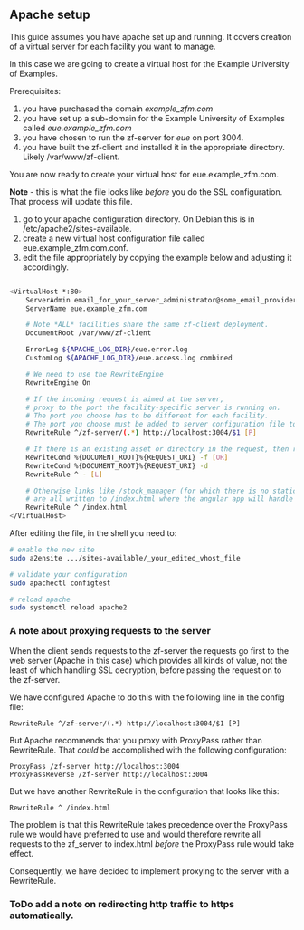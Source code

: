 ## Apache setup

This guide assumes you have apache set up and running. It covers creation of a virtual
server for each facility you want to manage.

In this case we are going to create a virtual host for the Example University of Examples.

Prerequisites: 
1. you have purchased the domain _example_zfm.com_
1. you have set up a sub-domain for the Example University of Examples called _eue.example_zfm.com_
1. you have chosen to run the zf-server for _eue_ on port 3004.
1. you have built the zf-client and installed it in the appropriate directory.
Likely /var/www/zf-client.

You are now ready to create your virtual host for eue.example_zfm.com.

**Note** - this is what the file looks like _before_ you do the SSL configuration.
That process will update this file.

1. go to your apache configuration directory. 
On Debian this is in /etc/apache2/sites-available.
1. create a new virtual host configuration file called eue.example_zfm.com.conf.
1. edit the file appropriately by copying the example below and adjusting it accordingly.

```bash 

<VirtualHost *:80>
    ServerAdmin email_for_your_server_administrator@some_email_provider.whatever
    ServerName eue.example_zfm.com

    # Note *ALL* facilities share the same zf-client deployment.
    DocumentRoot /var/www/zf-client

    ErrorLog ${APACHE_LOG_DIR}/eue.error.log
    CustomLog ${APACHE_LOG_DIR}/eue.access.log combined

    # We need to use the RewriteEngine
    RewriteEngine On

    # If the incoming request is aimed at the server,
    # proxy to the port the facility-specific server is running on.
    # The port you choose has to be different for each facility.
    # The port you choose must be added to server configuration file to this facility.
    RewriteRule ^/zf-server/(.*) http://localhost:3004/$1 [P]

    # If there is an existing asset or directory in the request, then route to it.
    RewriteCond %{DOCUMENT_ROOT}%{REQUEST_URI} -f [OR]
    RewriteCond %{DOCUMENT_ROOT}%{REQUEST_URI} -d
    RewriteRule ^ - [L]

    # Otherwise links like /stock_manager (for which there is no static file)
    # are all written to /index.html where the angular app will handle the route.
    RewriteRule ^ /index.html
</VirtualHost>
```

After editing the file, in the shell you need to:
```bash 
# enable the new site
sudo a2ensite .../sites-available/_your_edited_vhost_file

# validate your configuration
sudo apachectl configtest

# reload apache
sudo systemctl reload apache2
```


### A note about proxying requests to the server

When the client sends requests to the zf-server the requests go first to the web server
(Apache in this case) which provides all kinds of value, not the least of which
handling SSL decryption, before passing the request on to the zf-server.

We have configured Apache to do this with the following line in the config file:
```
RewriteRule ^/zf-server/(.*) http://localhost:3004/$1 [P]
```

But Apache recommends that you proxy with ProxyPass rather than RewriteRule.
That *could* be accomplished with the following configuration:
```
ProxyPass /zf-server http://localhost:3004
ProxyPassReverse /zf-server http://localhost:3004
```

But we have another RewriteRule in the configuration
that looks like this:
```
RewriteRule ^ /index.html
```

The problem is that this RewriteRule takes precedence over the ProxyPass
rule we would have preferred to use and would therefore rewrite all requests
to the zf_server to index.html *before* the ProxyPass rule would take effect.

Consequently, we have decided to implement proxying to
the server with a RewriteRule.

### ToDo add a note on redirecting http traffic to https automatically.
